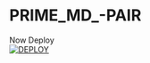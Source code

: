 # PRIME_MD_-PAIR
Now Deploy
    <br>
<a href='https://dashboard.heroku.com/new?template= https://github.com/dawens-boy2/zarya)' target="_blank"><img alt='DEPLOY' src='https://img.shields.io/badge/-DEPLOY-blue?style=for-the-badge&logo=heroku&logoColor=white'/>
